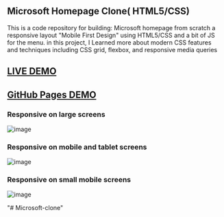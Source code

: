 ## Microsoft Homepage Clone( HTML5/CSS)

This is a code repository for building: Microsoft homepage from scratch a responsive 
layout "Mobile First Design" using HTML5/CSS and a bit of JS for the menu.
in this project, I Learned more about modern CSS features and techniques including CSS grid, flexbox, and responsive media queries

## <a href="https://microsoft-clone-app.netlify.app/">LIVE DEMO</a>


## <a href="https://saddamarbaa.github.io/microsoft-homepage-clone/">GitHub Pages DEMO</a>


### Responsive on large screens

![image](https://user-images.githubusercontent.com/51326421/103206736-1cc69900-492f-11eb-93cb-3d60d810a87d.png)


### Responsive on mobile and tablet screens

![image](https://user-images.githubusercontent.com/51326421/103206415-6367c380-492e-11eb-8737-ceda576b5060.png)



### Responsive on small mobile screens

![image](https://user-images.githubusercontent.com/51326421/103206168-cc9b0700-492d-11eb-9d6c-659e32ea8185.png)






"# Microsoft-clone" 
